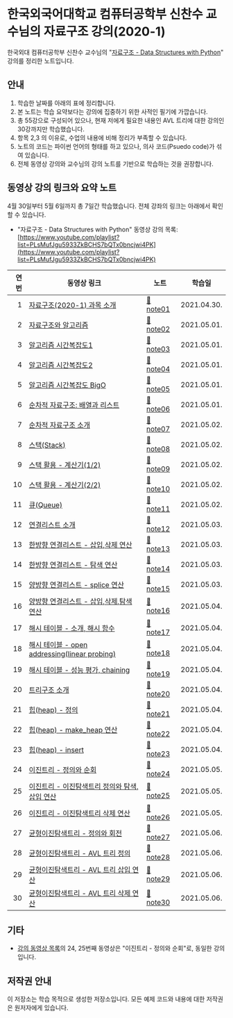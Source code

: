 # 한국외국어대학교 컴퓨터공학부 신찬수 교수님의 자료구조 강의(2020-1)

한국외대 컴퓨터공학부 신찬수 교수님의 "[자료구조 - Data Structures with Python](https://www.youtube.com/playlist?list=PLsMufJgu5933ZkBCHS7bQTx0bncjwi4PK)" 강의를 정리한 노트입니다.

## 안내

1. 학습한 날짜를 아래의 표에 정리합니다.
2. 본 노트는 학습 요약보다는 강의에 집중하기 위한 사적인 필기에 가깝습니다.
3. 총 55강으로 구성되어 있으나, 현재 저에게 필요한 내용인 AVL 트리에 대한 강의인 30강까지만 학습했습니다.
4. 항목 2,3 의 이유로, 수업의 내용에 비해 정리가 부족할 수 있습니다.
5. 노트의 코드는 파이썬 언어의 형태를 하고 있으나, 의사 코드(Psuedo code)가 섞여 있습니다.
6. 전체 동영상 강의와 교수님의 강의 노트를 기반으로 학습하는 것을 권장합니다.

## 동영상 강의 링크와 요약 노트

4월 30일부터 5월 6일까지 총 7일간 학습했습니다. 전체 강좌의 링크는 아래에서 확인할 수 있습니다.

- "자료구조 - Data Structures with Python" 동영상 강의 목록: [https://www.youtube.com/playlist?list=PLsMufJgu5933ZkBCHS7bQTx0bncjwi4PK](https://www.youtube.com/playlist?list=PLsMufJgu5933ZkBCHS7bQTx0bncjwi4PK)

| 연번 | 동영상 링크                         | 노트        | 학습일        |
| -: | --------------------------------- | ----------- | ----------- |
|  1 | [자료구조(2020-1) 과목 소개](https://youtube.com/watch?v=PIidtIBCjEg)                    | [:memo: note01](./notes/lecture01-intro.md) | 2021.04.30. |
|  2 | [자료구조와 알고리즘](https://youtube.com/watch?v=M2mcJvmYpWY)                            | [:memo: note02](./notes/lecture02-data-structure-and-algorithm.md) | 2021.05.01. |
|  3 | [알고리즘 시간복잡도1](https://youtube.com/watch?v=jgWyu83DfO0)                           | [:memo: note03](./notes/lecture03-algorithm-complexity01.md) | 2021.05.01. |
|  4 | [알고리즘 시간복잡도2](https://youtube.com/watch?v=ysn9dLDNLEU)                           | [:memo: note04](./notes/lecture04-algorithm-complexity02.md) | 2021.05.01. |
|  5 | [알고리즘 시간복잡도 BigO](https://youtube.com/watch?v=0xGJx6qsNCY)                       | [:memo: note05](./notes/lecture05-algorithm-complexity03.md) | 2021.05.01. |
|  6 | [순차적 자료구조: 배열과 리스트](https://youtube.com/watch?v=Lqd8o7vL2Z8)                   | [:memo: note06](./notes/lecture06-sequential-array-list.md) | 2021.05.01. |
|  7 | [순차적 자료구조 소개](https://youtube.com/watch?v=buJBlTsWlW0)                           | [:memo: note07](./notes/lecture07-sequential-data-structures.md) | 2021.05.02. |
|  8 | [스택(Stack)](https://youtube.com/watch?v=OzFXiukhv8o)                               | [:memo: note08](./notes/lecture08-stack.md) | 2021.05.02. |
|  9 | [스택 활용 - 계산기(1/2)](https://youtube.com/watch?v=G9ujrSGEB4A)                      | [:memo: note09](./notes/lecture09-stack-calculator01.md) | 2021.05.02. |
| 10 | [스택 활용 - 계산기(2/2)](https://youtube.com/watch?v=MYk4autDAJ0)                      | [:memo: note10](./notes/lecture10-stack-calculator02.md) | 2021.05.02. |
| 11 | [큐(Queue)](https://youtube.com/watch?v=nqCNk_DmPio)                                 | [:memo: note11](./notes/lecture11-queue.md) | 2021.05.02. |
| 12 | [연결리스트 소개](https://youtube.com/watch?v=sMpsvA5O0xU)                               | [:memo: note12](./notes/lecture12-linked-list.md) | 2021.05.03. |
| 13 | [한방향 연결리스트 - 삽입,삭제 연산](https://youtube.com/watch?v=kGZoEShMcSQ)                | [:memo: note13](./notes/lecture13-singly-linked-list01.md) | 2021.05.03. |
| 14 | [한방향 연결리스트 - 탐색 연산](https://youtube.com/watch?v=aCHwXmpuAkY)                    | [:memo: note14](./notes/lecture14-singly-linked-list02.md) | 2021.05.03. |
| 15 | [양방향 연결리스트 - splice 연산](https://youtube.com/watch?v=nQhzNRmnmt8)                 | [:memo: note15](./notes/lecture15-doubly-linked-list01.md) | 2021.05.03. |
| 16 | [양방향 연결리스트 - 삽입,삭제,탐색 연산](https://youtube.com/watch?v=zWrFVf9_YTQ)            | [:memo: note16](./notes/lecture16-doubly-linked-list02.md) | 2021.05.04. |
| 17 | [해시 테이블 - 소개, 해시 함수](https://youtube.com/watch?v=Bzmepm6pYQI)                   | [:memo: note17](./notes/lecture17-hash01.md) | 2021.05.04. |
| 18 | [해시 테이블 - open addressing(linear probing)](https://youtube.com/watch?v=Bj4pd9rJp5c)| [:memo: note18](./notes/lecture18-hash02.md) | 2021.05.04. |
| 19 | [해시 테이블 - 성능 평가, chaining](https://youtube.com/watch?v=ghjWopXXUeA)              | [:memo: note19](./notes/lecture19-hash03.md) | 2021.05.04. |
| 20 | [트리구조 소개](https://youtube.com/watch?v=w-1w4ood7Bc)                                | [:memo: note20](./notes/lecture20-tree.md) | 2021.05.04. |
| 21 | [힙(heap) - 정의](https://youtube.com/watch?v=8XnPN6IB22Y)                             | [:memo: note21](./notes/lecture21-heap01.md) | 2021.05.04. |
| 22 | [힙(heap) - make_heap 연산](https://youtube.com/watch?v=6VMSTOdHRfI)                   | [:memo: note22](./notes/lecture22-heap02.md) | 2021.05.04. |
| 23 | [힙(heap) - insert](https://youtube.com/watch?v=gVRDc5NRjjw)                          | [:memo: note23](./notes/lecture23-heap03.md) | 2021.05.04. |
| 24 | [이진트리 - 정의와 순회](https://youtube.com/watch?v=HDjqrmmpFdU)                         | [:memo: note24](./notes/lecture24-binary-tree.md) | 2021.05.05. |
| 25 | [이진트리 - 이진탐색트리 정의와 탐색,삽입 연산](https://youtube.com/watch?v=Bhprzw_1kb0)       | [:memo: note25](./notes/lecture25-binary-search-tree01.md) | 2021.05.05. |
| 26 | [이진트리 - 이진탐색트리 삭제 연산](https://youtube.com/watch?v=VVhmgQIJCu8)                 | [:memo: note26](./notes/lecture26-binary-search-tree02.md) | 2021.05.05. |
| 27 | [균형이진탐색트리 - 정의와 회전](https://youtube.com/watch?v=Kuw0f3-E-Hw)                    | [:memo: note27](./notes/lecture27-balanced-binary-search-tree01.md) | 2021.05.06. |
| 28 | [균형이진탐색트리 - AVL 트리 정의](https://youtube.com/watch?v=dHHjrl6m5CE)                 | [:memo: note28](./notes/lecture28-balanced-binary-search-tree02.md) | 2021.05.06. |
| 29 | [균형이진탐색트리 - AVL 트리 삽입 연산](https://youtube.com/watch?v=KkgN2xAzmG8)                 | [:memo: note29](./notes/lecture29-balanced-binary-search-tree03.md) | 2021.05.06. |
| 30 | [균형이진탐색트리 - AVL 트리 삭제 연산](https://youtube.com/watch?v=W3uPlSCzAZM)             | [:memo: note30](./notes/lecture30-balanced-binary-search-tree04.md) | 2021.05.06. |

## 기타

- [강의 동영상 목록](https://www.youtube.com/playlist?list=PLsMufJgu5933ZkBCHS7bQTx0bncjwi4PK)의 24, 25번째 동영상은 "이진트리 - 정의와 순회"로, 동일한 강의입니다.

## 저작권 안내

이 저장소는 학습 목적으로 생성한 저장소입니다. 모든 예제 코드와 내용에 대한 저작권은 원저자에게 있습니다.
